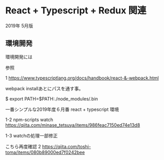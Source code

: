 # React + Typescript + Redux 関連

2019年 5月版

## 環境開発

環境開発には

参照

1
https://www.typescriptlang.org/docs/handbook/react-&-webpack.html


webpack installあとにパスを通す事。

$ export PATH=$PATH:./node_modules/.bin

一番シンプルな2019年度６月番 react + typescript 環境


1-2 npm-scripts watch
https://qiita.com/minase_tetsuya/items/986feac7150ed74e13d8


1-3 watchの処理一部修正



こちら再度確認
2
https://qiita.com/toshi-toma/items/080b89000ed7f0242bee

